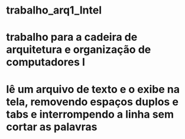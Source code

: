 # trabalho_arq1_Intel
# trabalho para a cadeira de arquitetura e organização de computadores I
# lê um arquivo de texto e o exibe na tela, removendo espaços duplos e tabs e interrompendo a linha sem cortar as palavras
